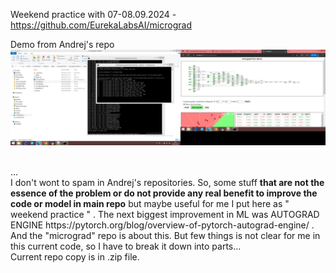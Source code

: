 Weekend practice with  07-08.09.2024 - https://github.com/EurekaLabsAI/micrograd

Demo from Andrej's repo
![dump](https://raw.githubusercontent.com/KarolDuracz/scratchpad/main/MachineLearning/ML%20with%20EurekaLabs/07-09-2024%20-%20EurekaLabs%20practice/25%20-%2007-09-2024%20-%20cd.png)

<br />
...
<br />
I don't wont to spam in Andrej's repositories. So, some stuff <b>that are not the essence of the problem or do not provide any real benefit to improve the code or model in main repo</b> but maybe useful for me I put here as " weekend practice " . The next biggest improvement in ML was AUTOGRAD ENGINE https://pytorch.org/blog/overview-of-pytorch-autograd-engine/ . And the "micrograd" repo is about this. But few things is not clear for me in this current code, so I have to break it down into parts... 
<br />
Current repo copy is in .zip file.
